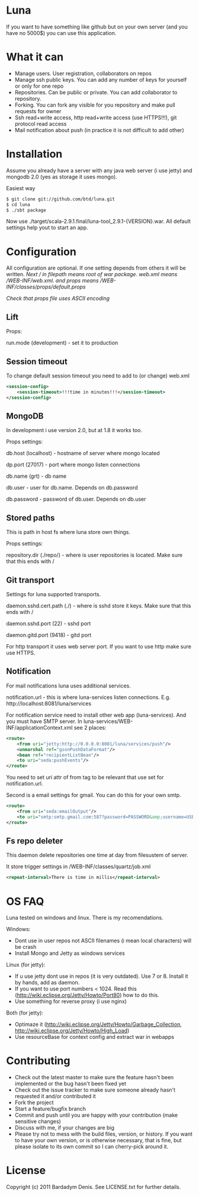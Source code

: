 Luna
=========

If you want to have something like github but on your own server (and you have no 5000$) you can use this application.

What it can
==================

 + Manage users. User registration, collaborators on repos
 + Manage ssh public keys. You can add any number of keys for yourself or only for one repo
 + Repositories. Can be public or private. You can add collaborator to repository.
 + Forking. You can fork any visible for you repository and make pull requests for owner
 + Ssh read+write access, http read+write access (use HTTPS!!!), git protocol read access
 + Mail notification about push (in practice it is not difficult to add other)

Installation
====================

Assume you already have a server with any java web server (i use jetty) and mongodb 2.0 (yes as storage it uses mongo). 

Easiest way

``` bash
$ git clone git://github.com/btd/luna.git
$ cd luna
$ ./sbt package
```

Now use ./target/scala-2.9.1.final/luna-tool_2.9.1-{VERSION}.war. All default settings help yout to start an app.

Configuration
======================

All configuration are optional. If one setting depends from others it will be written. 
*Next / in filepath means root of war package. web.xml means /WEB-INF/web.xml. and props means /WEB-INF/classes/props/default.props*

*Check that props file uses ASCII encoding*

Lift
----------------

Props:

run.mode (development) - set it to production

Session timeout
----------------------

To change default session timeout you need to add to (or change) web.xml

``` xml
<session-config>
	<session-timeout>!!!time in minutes!!!</session-timeout>
</session-config>
```

MongoDB
-------------------------

In development i use version 2.0, but at 1.8 it works too.

Props settings:

db.host (localhost) - hostname of server where mongo located

dp.port (27017) - port where mongo listen connections

db.name (grt) - db name

db.user - user for db.name. Depends on db.password

db.password - password of db.user. Depends on db.user


Stored paths
--------------------------

This is path in host fs where luna store own things.

Props settings:

repository.dir (./repo/) - where is user repositories is located. Make sure that this ends with /

Git transport
---------------------------

Settings for luna supported transports.

daemon.sshd.cert.path (./) - where is sshd store it keys. Make sure that this ends with /

daemon.sshd.port (22) - sshd port

daemon.gitd.port (9418) - gitd port

For http transport it uses web server port. If you want to use http make sure use HTTPS.

Notification
---------------------------

For mail notifications luna uses additional services.

notification.url - this is where luna-services listen connections. E.g. http://localhost:8081/luna/services

For notification service need to install other web app (luna-services). And you must have SMTP server.
In luna-services/WEB-INF/applicationContext.xml see 2 places:

``` xml
<route>
    <from uri="jetty:http://0.0.0.0:8081/luna/services/push"/>
    <unmarshal ref="gsonPushDataFormat"/>
    <bean ref="recipientListBean"/>
    <to uri="seda:pushEvents"/>
</route>
```

You need to set uri attr of from tag to be relevant that use set for notification.url.

Second is a email settings for gmail. You can do this for your own smtp.

``` xml
<route>
    <from uri="seda:emailOutput"/>
    <to uri="smtp:smtp.gmail.com:587?password=PASSWORD&amp;username=USERNAME&amp;mail.smtp.starttls.enable=true&amp;mail.smtp.auth=true&amp;mapMailMessage=false"/>
</route>
```

Fs repo deleter
--------------------------

This daemon delete repositories one time at day from filesustem of server.

It store trigger settings in /WEB-INF/classes/quartz/job.xml

``` xml
<repeat-interval>There is time in millis</repeat-interval>
```

OS FAQ
=================================

Luna tested on windows and linux. There is my recomendations.

Windows:

 * Dont use in user repos not ASCII filenames (i mean local characters) will be crash
 * Install Mongo and Jetty as windows services

Linux (for jetty):

 * If u use jetty dont use in repos (it is very outdated). Use 7 or 8. Install it by hands, add as daemon.
 * If you want to use port numbers < 1024. Read this (http://wiki.eclipse.org/Jetty/Howto/Port80) how to do this.
 * Use something for reverse proxy (i use nginx)

Both (for jetty):

 * Optimaze it (http://wiki.eclipse.org/Jetty/Howto/Garbage_Collection, http://wiki.eclipse.org/Jetty/Howto/High_Load)
 * Use resourceBase for context config and extract war in webapps

Contributing
=================================
 
* Check out the latest master to make sure the feature hasn't been implemented or the bug hasn't been fixed yet
* Check out the issue tracker to make sure someone already hasn't requested it and/or contributed it
* Fork the project
* Start a feature/bugfix branch
* Commit and push until you are happy with your contribution (make sensitive changes)
* Discuss with me, if your changes are big
* Please try not to mess with the build files, version, or history. If you want to have your own version, or is otherwise necessary, that is fine, but please isolate to its own commit so I can cherry-pick around it.

License
===========

Copyright (c) 2011 Bardadym Denis. See LICENSE.txt for further details.